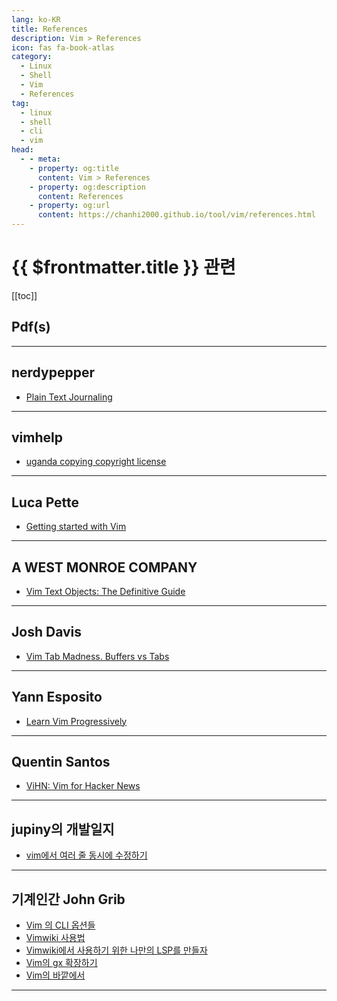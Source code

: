 ```yaml
---
lang: ko-KR
title: References
description: Vim > References
icon: fas fa-book-atlas
category:
  - Linux
  - Shell
  - Vim
  - References
tag:
  - linux
  - shell
  - cli
  - vim
head:
  - - meta:
    - property: og:title
      content: Vim > References
    - property: og:description
      content: References
    - property: og:url
      content: https://chanhi2000.github.io/tool/vim/references.html
---
```


# {{ $frontmatter.title }} 관련

[[toc]]

## Pdf(s)

<PDF url="https://vim.swaroopch.com/byte-of-vim.pdf" />

---

## nerdypepper

- [Plain Text Journaling](https://peppe.rs/posts/plain_text_journaling)

---

## vimhelp

- [uganda copying copyright license](https://vimhelp.org/uganda.txt.html)

---

## Luca Pette

- [Getting started with Vim](https://lucapette.me/writing/getting-started-with-vim/)

---

## A WEST MONROE COMPANY

- [Vim Text Objects: The Definitive Guide](https://blog.carbonfive.com/vim-text-objects-the-definitive-guide)

---

## Josh Davis

- [Vim Tab Madness. Buffers vs Tabs](https://joshldavis.com/2014/04/05/vim-tab-madness-buffers-vs-tabs)

---

## Yann Esposito

- [Learn Vim Progressively](https://yannesposito.com/Scratch/en/blog/Learn-Vim-Progressively/)

---

## Quentin Santos

- [ViHN: Vim for Hacker News](https://qsantos.fr/2024/02/24/vihn-vim-for-hacker-news/)

---

## jupiny의 개발일지

- [vim에서 여러 줄 동시에 수정하기](https://jupiny.com/2024/07/15/vim-edit-multiple-lines-simultaneously/)

<!-- END: jupiny.com -->

---

## 기계인간 John Grib

- [Vim 의 CLI 옵션들](https://johngrib.github.io/wiki/vim/cli-options/)
- [Vimwiki 사용법](https://johngrib.github.io/wiki/vimwiki/)
- [Vimwiki에서 사용하기 위한 나만의 LSP를 만들자](https://johngrib.github.io/wiki/article/vimwiki-lsp/)
- [Vim의 gx 확장하기](https://johngrib.github.io/wiki/article/extend-vim-gx/)
- [Vim의 바깥에서](https://johngrib.github.io/wiki/article/out-of-the-vim/)

<!-- END: johngrib.github.io -->

---

<TagLinks />